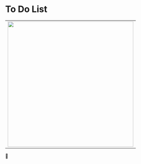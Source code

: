 # To Do List
<table>
<tbody>
 <tr>
<td align="center">
<img  style="width:400px" src="https://github.com/jparkley/test/tree/master/todolist/screenshot-test-react-todolist-01.png.png"> 
</td>
</tr>
 </tbody>
</table>

:musical_note: